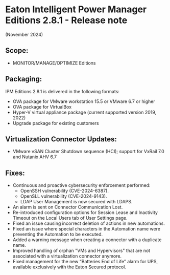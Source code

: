 # Eaton Intelligent Power Manager Editions 2.8.1 - Release note
(November 2024)

## Scope:

* MONITOR/MANAGE/OPTIMIZE Editions

## Packaging:

IPM Editions 2.8.1 is delivered in the following formats:

* OVA package for VMware workstation 15.5 or VMware 6.7 or higher
* OVA package for VirtualBox
* Hyper-V virtual appliance package (current supported version 2019, 2022)
* Upgrade package for existing customers

## Virtualization Connector Updates:
* VMware vSAN Cluster Shutdown sequence (HCI); support for VxRail 7.0 and Nutanix AHV 6.7

## Fixes:
* Continuous and proactive cybersecurity enforcement performed:
  - OpenSSH vulnerability (CVE-2024-6387).
  - OpenSLL vulnerability (CVE-2024-9143).
  - LDAP User Management is now secured with LDAPS.
* An alarm is sent on Connector Communication Lost.
* Re-introduced configuration options for Session Lease and Inactivity Timeout on the Local Users tab of User Settings page.
* Fixed an issue causing incorrect deletion of actions in new automations.
* Fixed an issue where special characters in the Automation name were preventing the Automation to be executed.
* Added a warning message when creating a connector with a duplicate name.
* Improved handling of orphan "VMs and Hypervisors" that are not associated with a virtualization connector anymore.
* Fixed management for the new “Batteries End of Life” alarm for UPS, available exclusively with the Eaton Secured protocol.
